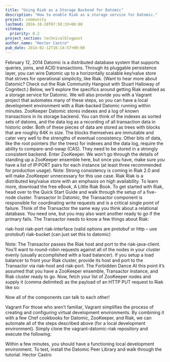 ```yaml
---
title: "Using Riak as a Storage Backend for Datomic"
description: "How to enable Riak as a storage service for Datomic."
project: community
lastmod: 2016-10-20T07:50:33+00:00
sitemap:
  priority: 0.2
project_section: technicalblogpost
author_name: "Hector Castro"
pub_date: 2014-02-12T16:14:57+00:00
---
```

February 12, 2014
Datomic is a distributed database system that supports queries, joins, and ACID transactions. Through its pluggable persistence layer, you can wire Datomic up to a horizontally scalable key/value store that strives for operational simplicity, like Riak.
(Want to hear more about Datomic? Check out the Riak Community Hangout with Stuart Halloway of Cognitect.)
Below, we’ll explore the specifics around getting Riak enabled as a storage service for Datomic. We will also provide you with a Vagrant project that automates many of these steps, so you can have a local development environment with a Riak-backed Datomic running within minutes.
ZooKeeper
Datomic stores indexes and a log of known transactions in its storage backend. You can think of the indexes as sorted sets of datoms, and the data log as a recording of all transaction data in historic order.
Both of these pieces of data are stored as trees with blocks that are roughly 64K in size. The blocks themselves are immutable and cater very well to the strengths of eventual consistency. Other bits of data, like the root pointers (for the trees) for indexes and the data log, require the ability to compare-and-swap (CAS). They need to be stored in a strongly consistent backend.
Enter ZooKeeper.
We won’t go through the details of standing up a ZooKeeper ensemble here, but once you have, make sure you have a list of IP:PORT pairs for each instance (at least three recommended for production usage).
Note: Strong consistency is coming in Riak 2.0 and will make ZooKeeper unnecessary for this use case.
Riak
Riak is a distributed key/value store with an emphasis on high availability. To learn more, download the free eBook, A Little Riak Book.
To get started with Riak, head over to the Quick Start Guide and walk through the setup of a five-node cluster.
Transactor
In Datomic, the Transactor component is responsible for coordinating write requests and is a critical single point of failure. Think of the Transactor the same way you think about a relational database. You need one, but you may also want another ready to go if the primary fails.
The Transactor needs to know a few things about Riak:

riak-host
riak-port
riak-interface (valid options are protobuf or http – use protobuf)
riak-bucket (can just set this to datomic)

Note: The Transactor passes the Riak host and port to the riak-java-client. You’ll want to round-robin requests against all of the nodes in your cluster evenly (usually accomplished with a load balancer). If you setup a load balancer to front your Riak cluster, provide its host and port to the Transactor via riak-host and riak-port.
The Forbidden Dance
At this point it’s assumed that you have a ZooKeeper ensemble, Transactor instance, and Riak cluster ready to go. Now, fetch your list of ZooKeeper nodes and supply it (comma delimited) as the payload of an HTTP PUT request to Riak like so:

Now all of the components can talk to each other!

Vagrant
For those who aren’t familiar, Vagrant simplifies the process of creating and configuring virtual development environments. By combining it with a few Chef cookbooks for Datomic, ZooKeeper, and Riak, we can automate all of the steps described above (for a local development environment).
Simply clone the vagrant-datomic-riak repository and execute the following:

Within a few minutes, you should have a functioning local development environment. To test, install the Datomic Peer Library and walk through the tutorial.
Hector Castro
